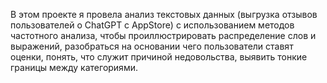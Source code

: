 В этом проекте я провела анализ текстовых данных (выгрузка отзывов пользователей о ChatGPT с AppStore) с использованием методов частотного анализа, чтобы проиллюстрировать распределение слов и выражений, разобраться на основании чего пользователи ставят оценки, понять, что служит причиной недовольства, выявить тонкие границы между категориями.
